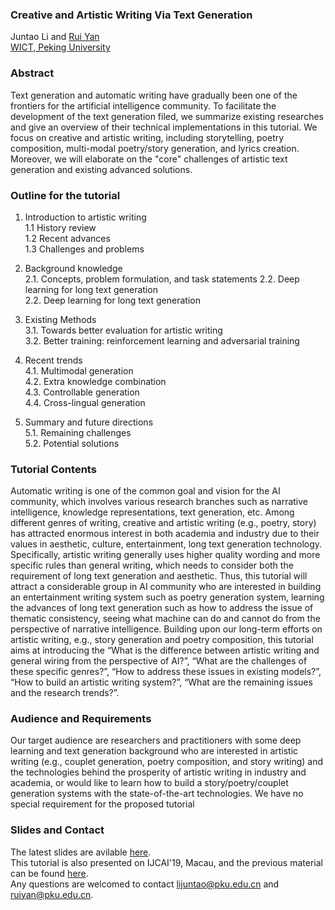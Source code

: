 ### Creative and Artistic Writing Via Text Generation
Juntao Li and [Rui Yan](http://ruiyan.me/)<br>
[WICT, Peking University](http://www.wict.pku.edu.cn/)



### Abstract 
Text generation and automatic writing have gradually been one of the frontiers for the artificial intelligence community. To facilitate the development of the text generation filed, we summarize existing researches and give an overview of their technical implementations in this tutorial. We focus on creative and artistic writing, including storytelling, poetry composition, multi-modal poetry/story generation, and lyrics creation. Moreover, we will elaborate on the "core" challenges of artistic text generation and existing advanced solutions.


### Outline for the tutorial
1. Introduction to artistic writing<br>
    1.1 History review<br>
    1.2 Recent advances<br>
    1.3 Challenges and problems<br>

2. Background knowledge<br>
    2.1. Concepts, problem formulation, and task statements 2.2. Deep learning for long text generation<br>
    2.2. Deep learning for long text generation<br>
    
3. Existing Methods<br>
    3.1. Towards better evaluation for artistic writing<br>
    3.2. Better training: reinforcement learning and adversarial training<br>

4. Recent trends<br>
    4.1. Multimodal generation<br>
    4.2. Extra knowledge combination<br>
    4.3. Controllable generation<br>
    4.4. Cross-lingual generation<br>

5. Summary and future directions<br>
    5.1. Remaining challenges<br>
    5.2. Potential solutions<br>


### Tutorial Contents
Automatic writing is one of the common goal and vision for the AI community, which involves various research branches such as narrative intelligence, knowledge representations, text generation, etc. Among different genres of writing, creative and artistic writing (e.g., poetry, story) has attracted enormous interest in both academia and industry due to their values in aesthetic, culture, entertainment, long text generation technology. Specifically, artistic writing generally uses higher quality wording and more specific rules than general writing, which needs to consider both the requirement of long text generation and aesthetic. Thus, this tutorial will attract a considerable group in AI community who are interested in building an entertainment writing system such as poetry generation system, learning the advances of long text generation such as how to address the issue of thematic consistency, seeing what machine can do and cannot do from the perspective of narrative intelligence.
Building upon our long-term efforts on artistic writing, e.g., story generation and poetry composition, this tutorial aims at introducing the “What is the difference between artistic writing and general wiring from the perspective of AI?”, “What are the challenges of these specific genres?”, “How to address these issues in existing models?”, “How to build an artistic writing system?”, “What are the remaining issues and the research trends?”.


### Audience and Requirements
Our target audience are researchers and practitioners with some deep learning and text generation background who are interested in artistic writing (e.g., couplet generation, poetry composition, and story writing) and the technologies behind the prosperity of artistic writing in industry and academia, or would like to learn how to build a story/poetry/couplet generation systems with the state-of-the-art technologies. We have no special requirement for the proposed tutorial


### Slides and Contact
The latest slides are avilable [here]().<br>
This tutorial is also presented on IJCAI'19, Macau, and the previous material can be found [here](https://lijuntaopku.github.io/ijcai2019tutorial/).<br>
Any questions are welcomed to contact <lijuntao@pku.edu.cn> and <ruiyan@pku.edu.cn>.

